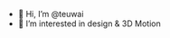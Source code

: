 - 👋 Hi, I’m @teuwai
- 👀 I’m interested in design & 3D Motion

<!---
teuwai/teuwai is a ✨ special ✨ repository because its `README.md` (this file) appears on your GitHub profile.
You can click the Preview link to take a look at your changes.
--->
